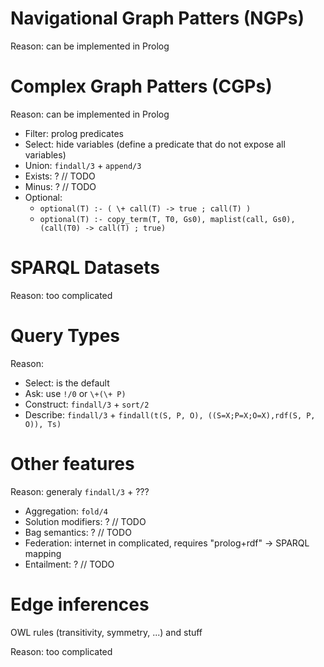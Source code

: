 # Navigational Graph Patters (NGPs)

Reason: can be implemented in Prolog

# Complex Graph Patters (CGPs)

Reason: can be implemented in Prolog

* Filter: prolog predicates
* Select: hide variables
  (define a predicate that do not expose all variables)
* Union: `findall/3` + `append/3`
* Exists: ? // TODO
* Minus: ? // TODO
* Optional:
  * `optional(T) :- ( \+ call(T) -> true ; call(T) )`
  * `optional(T) :- copy_term(T, T0, Gs0), maplist(call, Gs0), (call(T0) -> call(T) ; true)`

# SPARQL Datasets

Reason: too complicated

# Query Types

Reason:

* Select: is the default
* Ask: use `!/0` or `\+(\+ P)`
* Construct: `findall/3` + `sort/2`
* Describe: `findall/3` + `findall(t(S, P, O), ((S=X;P=X;O=X),rdf(S, P, O)), Ts)`

# Other features

Reason: generaly `findall/3` + ???

* Aggregation: `fold/4`
* Solution modifiers: ? // TODO
* Bag semantics: ? // TODO
* Federation: internet in complicated, requires "prolog+rdf" -> SPARQL mapping
* Entailment: ? // TODO

# Edge inferences

OWL rules (transitivity, symmetry, ...) and stuff

Reason: too complicated

